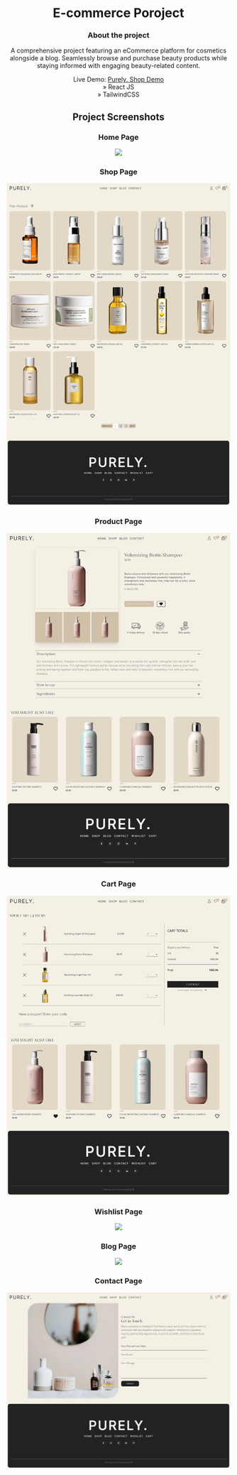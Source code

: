<div align='center'>
<h1>E-commerce Poroject</h1>
  <h3>About the project</h3>
  <p>A comprehensive project featuring an eCommerce platform for cosmetics alongside a blog. Seamlessly browse and purchase beauty products while staying informed with engaging beauty-related content.</p>
Live Demo: <a href='https://purely.vercel.app/'>Purely. Shop Demo</a> <br>
» React JS <br>
» TailwindCSS


  <h2>Project Screenshots</h2>

<h3 align='center'>Home Page </h3>
<div align='center'>
<img src='public/project-screens/homepage.png'/>
</div>


<h3 align='center'>Shop Page </h3>
<div align='center'>
<img src='public/project-screens/shoppage.png'/>
</div>

<h3 align='center'>Product Page </h3>
<div align='center'>
<img src='public/project-screens/singleproductpage.png'/>
</div>

<h3 align='center'>Cart Page </h3>
<div align='center'>
<img src='public/project-screens/cartpage.png'/>
</div>

<h3 align='center'>Wishlist Page </h3>
<div align='center'>
<img src='public/project-screens/wishlistpage'/>
</div>

<h3 align='center'>Blog Page </h3>
<div align='center'>
<img src='public/project-screens/blogpage.png'/>
</div>

<h3 align='center'>Contact Page </h3>
<div align='center'>
<img src='public/project-screens/contactpage.png'/>
</div>

</div>

